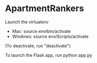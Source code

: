 # ApartmentRankers



Launch the virtualenv
  * Mac:
  source env/bin/activate
  * Windows:
  source env/Scripts/activate
  
  
(To deactivate, run "deactivate")


To launch the Flask app, run python app.py
